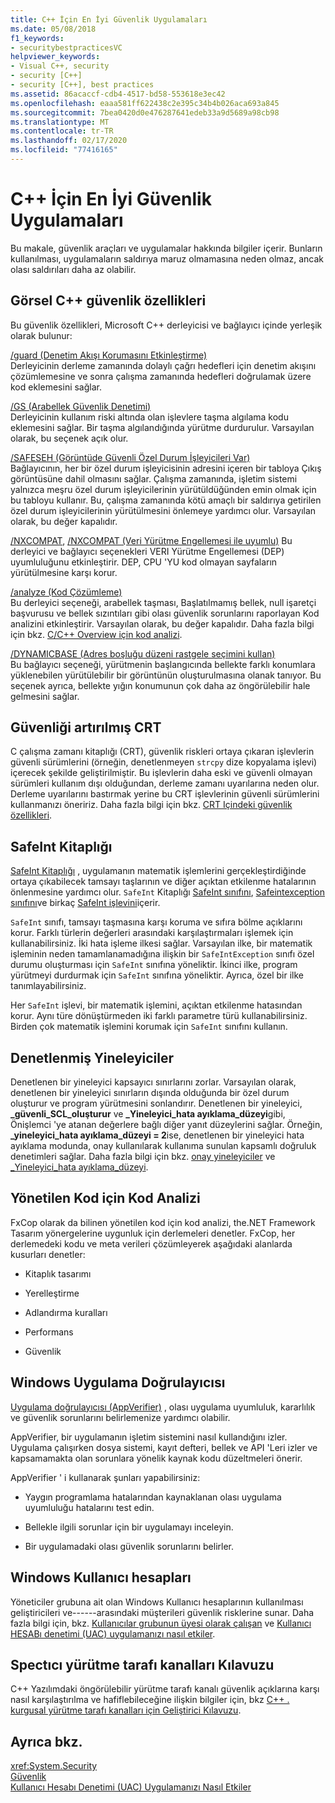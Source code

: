 ```yaml
---
title: C++ İçin En İyi Güvenlik Uygulamaları
ms.date: 05/08/2018
f1_keywords:
- securitybestpracticesVC
helpviewer_keywords:
- Visual C++, security
- security [C++]
- security [C++], best practices
ms.assetid: 86acaccf-cdb4-4517-bd58-553618e3ec42
ms.openlocfilehash: eaaa581ff622438c2e395c34b4b026aca693a845
ms.sourcegitcommit: 7bea0420d0e476287641edeb33a9d5689a98cb98
ms.translationtype: MT
ms.contentlocale: tr-TR
ms.lasthandoff: 02/17/2020
ms.locfileid: "77416165"
---
```

# <a name="security-best-practices-for-c"></a>C++ İçin En İyi Güvenlik Uygulamaları

Bu makale, güvenlik araçları ve uygulamalar hakkında bilgiler içerir. Bunların kullanılması, uygulamaların saldırıya maruz olmamasına neden olmaz, ancak olası saldırıları daha az olabilir.

## <a name="visual-c-security-features"></a>Görsel C++ güvenlik özellikleri

Bu güvenlik özellikleri, Microsoft C++ derleyicisi ve bağlayıcı içinde yerleşik olarak bulunur:

[/guard (Denetim Akışı Korumasını Etkinleştirme)](../build/reference/guard-enable-control-flow-guard.md)<br/>
Derleyicinin derleme zamanında dolaylı çağrı hedefleri için denetim akışını çözümlemesine ve sonra çalışma zamanında hedefleri doğrulamak üzere kod eklemesini sağlar.

[/GS (Arabellek Güvenlik Denetimi)](../build/reference/gs-buffer-security-check.md)<br/>
Derleyicinin kullanım riski altında olan işlevlere taşma algılama kodu eklemesini sağlar. Bir taşma algılandığında yürütme durdurulur. Varsayılan olarak, bu seçenek açık olur.

[/SAFESEH (Görüntüde Güvenli Özel Durum İşleyicileri Var)](../build/reference/safeseh-image-has-safe-exception-handlers.md)<br/>
Bağlayıcının, her bir özel durum işleyicisinin adresini içeren bir tabloya Çıkış görüntüsüne dahil olmasını sağlar. Çalışma zamanında, işletim sistemi yalnızca meşru özel durum işleyicilerinin yürütüldüğünden emin olmak için bu tabloyu kullanır. Bu, çalışma zamanında kötü amaçlı bir saldırıya getirilen özel durum işleyicilerinin yürütülmesini önlemeye yardımcı olur. Varsayılan olarak, bu değer kapalıdır.

[/NXCOMPAT](../build/reference/nxcompat.md), [/NXCOMPAT (Veri Yürütme Engellemesi ile uyumlu)](../build/reference/nxcompat-compatible-with-data-execution-prevention.md) Bu derleyici ve bağlayıcı seçenekleri VERI Yürütme Engellemesi (DEP) uyumluluğunu etkinleştirir. DEP, CPU 'YU kod olmayan sayfaların yürütülmesine karşı korur.

[/analyze (Kod Çözümleme)](../build/reference/analyze-code-analysis.md)<br/>
Bu derleyici seçeneği, arabellek taşması, Başlatılmamış bellek, null işaretçi başvurusu ve bellek sızıntıları gibi olası güvenlik sorunlarını raporlayan Kod analizini etkinleştirir. Varsayılan olarak, bu değer kapalıdır. Daha fazla bilgi için bkz. [C/C++ Overview için kod analizi](/cpp/code-quality/code-analysis-for-c-cpp-overview).

[/DYNAMICBASE (Adres boşluğu düzeni rastgele seçimini kullan)](../build/reference/dynamicbase-use-address-space-layout-randomization.md)<br/>
Bu bağlayıcı seçeneği, yürütmenin başlangıcında bellekte farklı konumlara yüklenebilen yürütülebilir bir görüntünün oluşturulmasına olanak tanıyor. Bu seçenek ayrıca, bellekte yığın konumunun çok daha az öngörülebilir hale gelmesini sağlar.

## <a name="security-enhanced-crt"></a>Güvenliği artırılmış CRT

C çalışma zamanı kitaplığı (CRT), güvenlik riskleri ortaya çıkaran işlevlerin güvenli sürümlerini (örneğin, denetlenmeyen `strcpy` dize kopyalama işlevi) içerecek şekilde geliştirilmiştir. Bu işlevlerin daha eski ve güvenli olmayan sürümleri kullanım dışı olduğundan, derleme zamanı uyarılarına neden olur. Derleme uyarılarını bastırmak yerine bu CRT işlevlerinin güvenli sürümlerini kullanmanızı öneririz. Daha fazla bilgi için bkz. [CRT Içindeki güvenlik özellikleri](../c-runtime-library/security-features-in-the-crt.md).

## <a name="safeint-library"></a>SafeInt Kitaplığı

[SafeInt Kitaplığı](../safeint/safeint-library.md) , uygulamanın matematik işlemlerini gerçekleştirdiğinde ortaya çıkabilecek tamsayı taşlarının ve diğer açıktan etkilenme hatalarının önlenmesine yardımcı olur. `SafeInt` Kitaplığı [SafeInt sınıfını](../safeint/safeint-class.md), [Safeintexception sınıfını](../safeint/safeintexception-class.md)ve birkaç [SafeInt işlevini](../safeint/safeint-functions.md)içerir.

`SafeInt` sınıfı, tamsayı taşmasına karşı koruma ve sıfıra bölme açıklarını korur. Farklı türlerin değerleri arasındaki karşılaştırmaları işlemek için kullanabilirsiniz. İki hata işleme ilkesi sağlar. Varsayılan ilke, bir matematik işleminin neden tamamlanamadığına ilişkin bir `SafeIntException` sınıfı özel durumu oluşturması için `SafeInt` sınıfına yöneliktir. İkinci ilke, program yürütmeyi durdurmak için `SafeInt` sınıfına yöneliktir. Ayrıca, özel bir ilke tanımlayabilirsiniz.

Her `SafeInt` işlevi, bir matematik işlemini, açıktan etkilenme hatasından korur. Aynı türe dönüştürmeden iki farklı parametre türü kullanabilirsiniz. Birden çok matematik işlemini korumak için `SafeInt` sınıfını kullanın.

## <a name="checked-iterators"></a>Denetlenmiş Yineleyiciler

Denetlenen bir yineleyici kapsayıcı sınırlarını zorlar. Varsayılan olarak, denetlenen bir yineleyici sınırların dışında olduğunda bir özel durum oluşturur ve program yürütmesini sonlandırır. Denetlenen bir yineleyici, **\_güvenli\_SCL\_oluşturur** ve **\_Yineleyici\_hata ayıklama\_düzeyi**gibi, Önişlemci 'ye atanan değerlere bağlı diğer yanıt düzeylerini sağlar. Örneğin, **\_yineleyici\_hata ayıklama\_düzeyi = 2**ise, denetlenen bir yineleyici hata ayıklama modunda, onay kullanılarak kullanıma sunulan kapsamlı doğruluk denetimleri sağlar. Daha fazla bilgi için bkz. [onay yineleyiciler](../standard-library/checked-iterators.md) ve [\_Yineleyici\_hata ayıklama\_düzeyi](../standard-library/iterator-debug-level.md).

## <a name="code-analysis-for-managed-code"></a>Yönetilen Kod için Kod Analizi

FxCop olarak da bilinen yönetilen kod için kod analizi, the.NET Framework Tasarım yönergelerine uygunluk için derlemeleri denetler. FxCop, her derlemedeki kodu ve meta verileri çözümleyerek aşağıdaki alanlarda kusurları denetler:

- Kitaplık tasarımı

- Yerelleştirme

- Adlandırma kuralları

- Performans

- Güvenlik

## <a name="windows-application-verifier"></a>Windows Uygulama Doğrulayıcısı

[Uygulama doğrulayıcısı (AppVerifier)](/windows-hardware/drivers/debugger/enable-application-verifier) , olası uygulama uyumluluk, kararlılık ve güvenlik sorunlarını belirlemenize yardımcı olabilir.

AppVerifier, bir uygulamanın işletim sistemini nasıl kullandığını izler. Uygulama çalışırken dosya sistemi, kayıt defteri, bellek ve API 'Leri izler ve kapsamamakta olan sorunlara yönelik kaynak kodu düzeltmeleri önerir.

AppVerifier ' i kullanarak şunları yapabilirsiniz:

- Yaygın programlama hatalarından kaynaklanan olası uygulama uyumluluğu hatalarını test edin.

- Bellekle ilgili sorunlar için bir uygulamayı inceleyin.

- Bir uygulamadaki olası güvenlik sorunlarını belirler.

## <a name="windows-user-accounts"></a>Windows Kullanıcı hesapları

Yöneticiler grubuna ait olan Windows Kullanıcı hesaplarının kullanılması geliştiricileri ve------arasındaki müşterileri güvenlik risklerine sunar. Daha fazla bilgi için, bkz. [Kullanıcılar grubunun üyesi olarak çalışan](running-as-a-member-of-the-users-group.md) ve [Kullanıcı HESABı denetimi (UAC) uygulamanızı nasıl etkiler](how-user-account-control-uac-affects-your-application.md).

## <a name="guidance-for-speculative-execution-side-channels"></a>Spectıcı yürütme tarafı kanalları Kılavuzu

C++ Yazılımdaki öngörülebilir yürütme tarafı kanalı güvenlik açıklarına karşı nasıl karşılaştırılma ve hafiflebileceğine ilişkin bilgiler için, bkz [ C++ . kurgusal yürütme tarafı kanalları için Geliştirici Kılavuzu](developer-guidance-speculative-execution.md).

## <a name="see-also"></a>Ayrıca bkz.

<xref:System.Security> <br/>
[Güvenlik](/dotnet/standard/security/index)<br/>
[Kullanıcı Hesabı Denetimi (UAC) Uygulamanızı Nasıl Etkiler](how-user-account-control-uac-affects-your-application.md)
